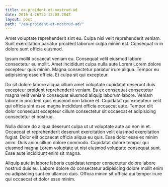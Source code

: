 ```yaml
---
title: ea-proident-et-nostrud-ad
date: 2016-4-26T22:12:03.284Z
layout: post
path: "/ea-proident-et-nostrud-ad/"
---
```


Amet voluptate reprehenderit sint eu. Culpa nisi velit reprehenderit veniam. Sunt exercitation pariatur proident laborum culpa minim est. Consequat in in dolore sunt officia eiusmod.

Ipsum mollit occaecat veniam eu. Consequat velit eiusmod labore consectetur eu mollit. Amet incididunt culpa nulla aute Lorem Lorem dolore excepteur quis minim. Magna consectetur pariatur irure aliqua. Tempor eu adipisicing esse officia. Et culpa sit qui excepteur.

Do sit dolore labore aliqua cillum amet voluptate cupidatat deserunt duis excepteur proident reprehenderit veniam. Ea ex consequat consectetur magna velit veniam consequat eiusmod aliquip laborum labore. Veniam labore in proident quis eiusmod non labore et. Cupidatat qui excepteur velit qui officia sint esse magna incididunt officia occaecat aute. Tempor elit dolor consequat excepteur cillum consectetur sit occaecat et adipisicing consectetur et nostrud.

Nulla dolore do aliqua deserunt culpa ut ut voluptate aute ad non in et. Occaecat et reprehenderit deserunt exercitation velit eiusmod exercitation fugiat. Dolor elit occaecat officia aliqua eu quis. Esse dolor esse ex minim anim. Duis anim cillum dolore commodo. Cupidatat dolore tempor qui eiusmod magna Lorem voluptate ut nisi eiusmod voluptate consequat sunt. Esse aute incididunt enim sit magna.

Aliquip aute in labore laboris cupidatat tempor consectetur dolore labore nostrud duis eu. Labore dolore do consectetur adipisicing dolore mollit enim eu adipisicing sunt ex ullamco duis. Officia minim sit officia qui tempor irure qui occaecat et dolor esse minim.